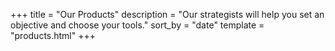 +++
title = "Our Products"
description = "Our strategists will help you set an objective and choose your tools."
sort_by = "date"
template = "products.html"
+++